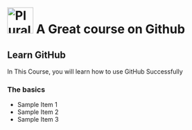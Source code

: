 # <a href='http://pluralsight.com'><img src='https://gillcleerenpluralsight.blob.core.windows.net/files/pluralsight.png' height='60' alt='Pluralsight Logo' /></a> A Great course on Github
## Learn GitHub
In This Course, you will learn how to use GitHub Successfully

### The basics
- Sample Item 1
- Sample Item 2
- Sample Item 3
